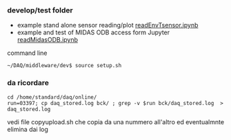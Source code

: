 ### develop/test folder

* example stand alone sensor reading/plot [readEnvTsensor.ipynb](./readEnvTsensor.ipynb)
* example and test of MIDAS ODB access form Jupyter [readMidasODB.ipynb](./readMidasODB.ipynb)

command line 

    ~/DAQ/middleware/dev$ source setup.sh
    

### da ricordare
    
    cd /home/standard/daq/online/
    run=03397; cp daq_stored.log bck/ ; grep -v $run bck/daq_stored.log  > daq_stored.log

vedi file copyupload.sh che copia da una nummero all'altro ed eventualmnte elimina dai log
